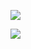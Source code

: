 <a href="https://codeclimate.com/github/ryan-garay89/berkeley-reentry-student-program/test_coverage"><img src="https://api.codeclimate.com/v1/badges/edec3c54a12ea7c8914c/test_coverage" /></a>

<a href="https://codeclimate.com/github/ryan-garay89/berkeley-reentry-student-program/maintainability"><img src="https://api.codeclimate.com/v1/badges/edec3c54a12ea7c8914c/maintainability" /></a>
